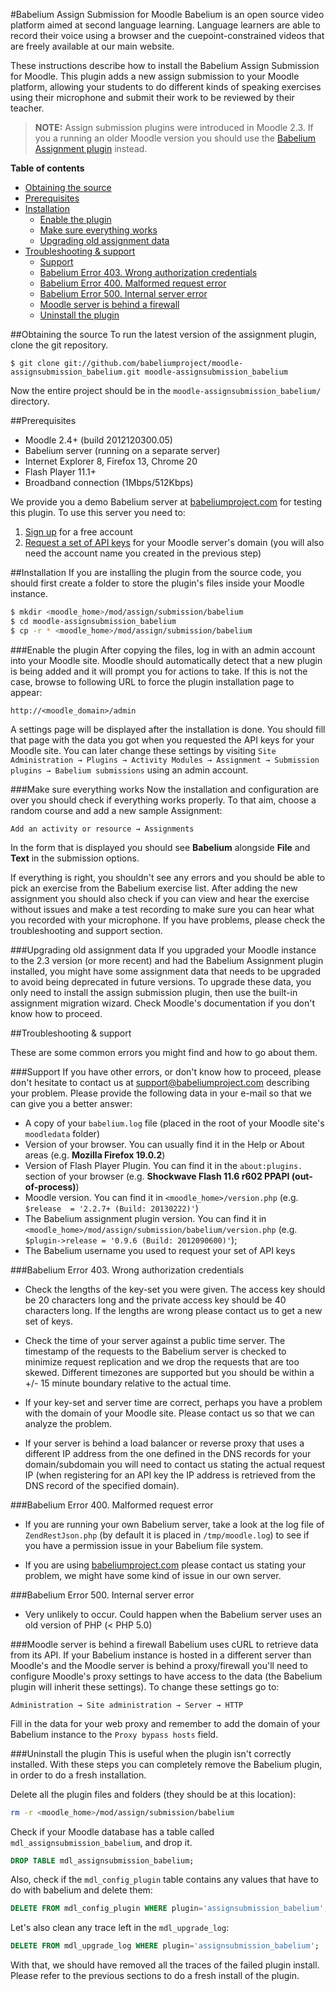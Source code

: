 [Babelium]: http://babeliumproject.com

#Babelium Assign Submission for Moodle
Babelium is an open source video platform aimed at second language learning. Language learners are able to record their voice using a browser and the cuepoint-constrained videos that are freely available at our main website.

These instructions describe how to install the Babelium Assign Submission for Moodle. This plugin adds a new assign submission to your Moodle platform, allowing your students to do different kinds of speaking exercises using their microphone and submit their work to be reviewed by their teacher.

> **NOTE:** Assign submission plugins were introduced in Moodle 2.3. If you a running an older Moodle version you should use the [Babelium Assignment plugin](https://github.com/babeliumproject/moodle-assignment_babelium) instead.


**Table of contents**
- [Obtaining the source](#obtaining-the-source)
- [Prerequisites](#prerequisites)
- [Installation](#installation)
	- [Enable the plugin](#enable-the-plugin)
	- [Make sure everything works](#make-sure-everything-works)
	- [Upgrading old assignment data](#upgrading-old-assignment-data)
- [Troubleshooting & support](#troubleshooting--support)
	- [Support](#support)
	- [Babelium Error 403. Wrong authorization credentials](#babelium-error-403-wrong-authorization-credentials)
	- [Babelium Error 400. Malformed request error](#babelium-error-400-malformed-request-error)
	- [Babelium Error 500. Internal server error](#babelium-error-500-internal-server-error)
	- [Moodle server is behind a firewall](#moodle-server-is-behind-a-firewall)
	- [Uninstall the plugin](#uninstall-the-plugin)

##Obtaining the source
To run the latest version of the assignment plugin, clone the git repository.

	$ git clone git://github.com/babeliumproject/moodle-assignsubmission_babelium.git moodle-assignsubmission_babelium

Now the entire project should be in the `moodle-assignsubmission_babelium/` directory.

##Prerequisites

* Moodle 2.4+ (build 2012120300.05)
* Babelium server (running on a separate server)
* Internet Explorer 8, Firefox 13, Chrome 20
* Flash Player 11.1+
* Broadband connection (1Mbps/512Kbps)

We provide you a demo Babelium server at [babeliumproject.com](http://babeliumproject.com) for testing this plugin. To use this server you need to:

1. [Sign up](http://babeliumproject.com/#/signup) for a free account
2. [Request a set of API keys](http://babeliumproject.com/moodleapi.php) for your Moodle server's domain (you will also need the account name you created in the previous step)

##Installation
If you are installing the plugin from the source code, you should first create a folder to store the plugin's files inside your Moodle instance.
	
```sh
$ mkdir <moodle_home>/mod/assign/submission/babelium
$ cd moodle-assignsubmission_babelium
$ cp -r * <moodle_home>/mod/assign/submission/babelium
```

###Enable the plugin
After copying the files, log in with an admin account into your Moodle site. Moodle should automatically detect that a new plugin is being added and it will prompt you for actions to take. If this is not the case, browse to following URL to force the plugin installation page to appear:

    http://<moodle_domain>/admin

A settings page will be displayed after the installation is done. You should fill that page with the data you got when you requested the API keys for your Moodle site. You can later change these settings by visiting `Site Administration → Plugins → Activity Modules → Assignment → Submission plugins → Babelium submissions` using an admin account.


###Make sure everything works
Now the installation and configuration are over you should check if everything works properly. To that aim, choose a random course and add a new sample Assignment:

	Add an activity or resource → Assignments
	
In the form that is displayed you should see **Babelium** alongside **File** and **Text** in the submission options.

If everything is right, you shouldn't see any errors and you should be able to pick an exercise from the Babelium exercise list. After adding the new assignment you should also check if you can view and hear the exercise without issues and make a test recording to make sure you can hear what you recorded with your microphone. If you have problems, please check the troubleshooting and support section.

###Upgrading old assignment data
If you upgraded your Moodle instance to the 2.3 version (or more recent) and had the Babelium Assignment plugin installed, you might have some assignment data that needs to be upgraded to avoid being deprecated in future versions. To upgrade these data, you only need to install the assign submission plugin, then use the built-in assignment migration wizard. Check Moodle's documentation if you don't know how to proceed.


##Troubleshooting & support

These are some common errors you might find and how to go about them.

###Support
If you have other errors, or don't know how to proceed, please don't hesitate to contact us at support@babeliumproject.com describing your problem. Please provide the following data in your e-mail so that we can give you a better answer:
* A copy of your `babelium.log` file (placed in the root of your Moodle site's `moodledata` folder)
* Version of your browser. You can usually find it in the Help or About areas (e.g. __Mozilla Firefox 19.0.2__)
* Version of Flash Player Plugin. You can find it in the `about:plugins.` section of your browser (e.g. __Shockwave Flash 11.6 r602 PPAPI (out-of-process)__)
* Moodle version. You can find it in `<moodle_home>/version.php` (e.g. `$release  = '2.2.7+ (Build: 20130222)'`)
* The Babelium assignment plugin version. You can find it in `<moodle_home>/mod/assign/submission/babelium/version.php` (e.g. `$plugin->release = '0.9.6 (Build: 2012090600)'`);
* The Babelium username you used to request your set of API keys


###Babelium Error 403. Wrong authorization credentials
* Check the lengths of the key-set you were given. The access key should be 20 characters long and the private access key should be 40 characters long. If the lengths are wrong please contact us to get a new set of keys.

* Check the time of your server against a public time server. The timestamp of the requests to the Babelium server is checked to minimize request replication and we drop the requests that are too skewed. Different timezones are supported but you should be within a +/- 15 minute boundary relative to the actual time.

* If your key-set and server time are correct, perhaps you have a problem with the domain of your Moodle site. Please contact us so that we can analyze the problem.

* If your server is behind a load balancer or reverse proxy that uses a different IP address from the one defined in the DNS records for your domain/subdomain you will need to contact us stating the actual request IP (when registering for an API key the IP address is retrieved from the DNS record of the specified domain).

###Babelium Error 400. Malformed request error
* If you are running your own Babelium server, take a look at the log file of `ZendRestJson.php` (by default it is placed in `/tmp/moodle.log`) to see if you have a permission issue in your Babelium file system.

* If you are using [babeliumproject.com](http://babeliumproject.com) please contact us stating your problem, we might have some kind of issue in our own server.

###Babelium Error 500. Internal server error
* Very unlikely to occur. Could happen when the Babelium server uses an old version of PHP (&lt; PHP 5.0)

###Moodle server is behind a firewall
Babelium uses cURL to retrieve data from its API. If your Babelium instance is hosted in a different server than Moodle's and the Moodle server is behind a proxy/firewall you'll need to configure Moodle's proxy settings to have access to the data (the Babelium plugin will inherit these settings). To change these settings go to:

	Administration → Site administration → Server → HTTP
	
Fill in the data for your web proxy and remember to add the domain of your Babelium instance to the `Proxy bypass hosts` field.


###Uninstall the plugin
This is useful when the plugin isn't correctly installed. With these steps you can completely remove the Babelium plugin, in order to do a fresh installation.

Delete all the plugin files and folders (they should be at this location):

```sh
rm -r <moodle_home>/mod/assign/submission/babelium
```

Check if your Moodle database has a table called `mdl_assignsubmission_babelium`, and drop it.

```sql
DROP TABLE mdl_assignsubmission_babelium;
```

Also, check if the `mdl_config_plugin` table contains any values that have to do with babelium and delete them:

```sql
DELETE FROM mdl_config_plugin WHERE plugin='assignsubmission_babelium';
```

Let's also clean any trace left in the `mdl_upgrade_log`:

```sql
DELETE FROM mdl_upgrade_log WHERE plugin='assignsubmission_babelium';
```

With that, we should have removed all the traces of the failed plugin install. Please refer to the previous sections to do a fresh install of the plugin.
